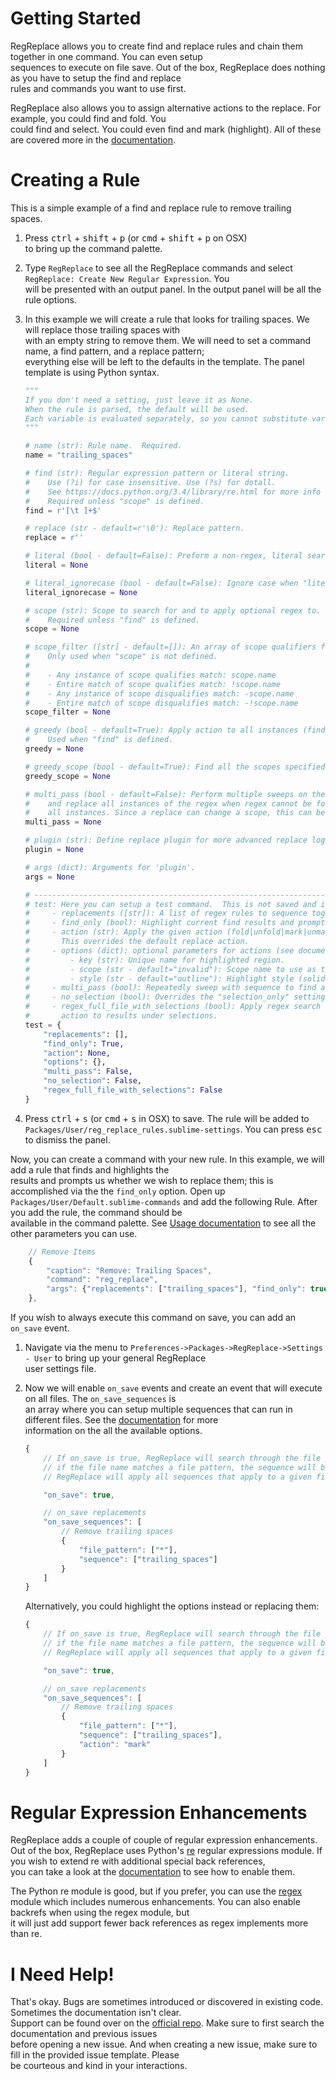 # Getting Started

RegReplace allows you to create find and replace rules and chain them together in one command. You can even setup  
sequences to execute on file save.  Out of the box, RegReplace does nothing as you have to setup the find and replace  
rules and commands you want to use first.

RegReplace also allows you to assign alternative actions to the replace.  For example, you could find and fold.  You  
could find and select.  You could even find and mark (highlight).  All of these are covered more in the [documentation](http://facelessuser.github.io/RegReplace/usage/#override-actions).

# Creating a Rule

This is a simple example of a find and replace rule to remove trailing spaces.

1. Press <kbd>ctrl</kbd> + <kbd>shift</kbd> + <kbd>p</kbd> (or <kbd>cmd</kbd> + <kbd>shift</kbd> + <kbd>p</kbd> on OSX)  
to bring up the command palette.

2. Type `RegReplace` to see all the RegReplace commands and select `RegReplace: Create New Regular Expression`.  You  
will be presented with an output panel.  In the output panel will be all the rule options.

3. In this example we will create a rule that looks for trailing spaces.  We will replace those trailing spaces with  
with an empty string to remove them.  We will need to set a command name, a find pattern, and a replace pattern;  
everything else will be left to the defaults in the template.  The panel template is using Python syntax.

    ```python
    """
    If you don't need a setting, just leave it as None.
    When the rule is parsed, the default will be used.
    Each variable is evaluated separately, so you cannot substitute variables in other variables.
    """

    # name (str): Rule name.  Required.
    name = "trailing_spaces"

    # find (str): Regular expression pattern or literal string.
    #    Use (?i) for case insensitive. Use (?s) for dotall.
    #    See https://docs.python.org/3.4/library/re.html for more info on regex flags.
    #    Required unless "scope" is defined.
    find = r'[\t ]+$'

    # replace (str - default=r'\0'): Replace pattern.
    replace = r''

    # literal (bool - default=False): Preform a non-regex, literal search and replace.
    literal = None

    # literal_ignorecase (bool - default=False): Ignore case when "literal" is true.
    literal_ignorecase = None

    # scope (str): Scope to search for and to apply optional regex to.
    #    Required unless "find" is defined.
    scope = None

    # scope_filter ([str] - default=[]): An array of scope qualifiers for the match.
    #    Only used when "scope" is not defined.
    #
    #    - Any instance of scope qualifies match: scope.name
    #    - Entire match of scope qualifies match: !scope.name
    #    - Any instance of scope disqualifies match: -scope.name
    #    - Entire match of scope disqualifies match: -!scope.name
    scope_filter = None

    # greedy (bool - default=True): Apply action to all instances (find all).
    #    Used when "find" is defined.
    greedy = None

    # greedy_scope (bool - default=True): Find all the scopes specified by "scope."
    greedy_scope = None

    # multi_pass (bool - default=False): Perform multiple sweeps on the scope region to find
    #    and replace all instances of the regex when regex cannot be formatted to find
    #    all instances. Since a replace can change a scope, this can be useful.
    multi_pass = None

    # plugin (str): Define replace plugin for more advanced replace logic.
    plugin = None

    # args (dict): Arguments for 'plugin'.
    args = None

    # ----------------------------------------------------------------------------------------
    # test: Here you can setup a test command.  This is not saved and is just used for this session.
    #     - replacements ([str]): A list of regex rules to sequence together.
    #     - find_only (bool): Highlight current find results and prompt for action.
    #     - action (str): Apply the given action (fold|unfold|mark|unmark|select).
    #       This overrides the default replace action.
    #     - options (dict): optional parameters for actions (see documentation for more info).
    #         - key (str): Unique name for highlighted region.
    #         - scope (str - default="invalid"): Scope name to use as teh color.
    #         - style (str - default="outline"): Highlight style (solid|underline|outline).
    #     - multi_pass (bool): Repeatedly sweep with sequence to find all instances.
    #     - no_selection (bool): Overrides the "selection_only" setting and forces no selections.
    #     - regex_full_file_with_selections (bool): Apply regex search to full file then apply
    #       action to results under selections.
    test = {
        "replacements": [],
        "find_only": True,
        "action": None,
        "options": {},
        "multi_pass": False,
        "no_selection": False,
        "regex_full_file_with_selections": False
    }
    ```

4. Press <kbd>ctrl</kbd> + <kbd>s</kbd> (or <kbd>cmd</kbd> + <kbd>s</kbd> in OSX) to save.  The rule will be added to  
`Packages/User/reg_replace_rules.sublime-settings`.  You can press <kbd>esc</kbd> to dismiss the panel.

Now, you can create a command with your new rule. In this example, we will add a rule that finds and highlights the  
results and prompts us whether we wish to replace them; this is accomplished via the the `find_only` option.  Open up  
`Packages/User/Default.sublime-commands` and add the following Rule. After you add the rule, the command should be  
available in the command palette.  See [Usage documentation](http://facelessuser.github.io/RegReplace/usage/) to see all the other parameters you can use.

```js
    // Remove Items
    {
        "caption": "Remove: Trailing Spaces",
        "command": "reg_replace",
        "args": {"replacements": ["trailing_spaces"], "find_only": true}
    },
```

If you wish to always execute this command on save, you can add an `on_save` event.

1. Navigate via the menu to `Preferences->Packages->RegReplace->Settings - User` to bring up your general RegReplace  
user settings file.

2. Now we will enable `on_save` events and create an event that will execute on all files. The `on_save_sequences` is  
an array where you can setup multiple sequences that can run in different files.  See the [documentation](http://facelessuser.github.io/RegReplace/usage/#apply-regular-expressions-right-before-file-save-event) for more  
information on the all the available options.

    ```js
    {
        // If on_save is true, RegReplace will search through the file patterns listed below right before a file is saved,
        // if the file name matches a file pattern, the sequence will be applied before the file is saved.
        // RegReplace will apply all sequences that apply to a given file in the order they appear below.

        "on_save": true,

        // on_save replacements
        "on_save_sequences": [
            // Remove trailing spaces
            {
                "file_pattern": ["*"],
                "sequence": ["trailing_spaces"]
            }
        ]
    }
    ```

    Alternatively, you could highlight the options instead or replacing them:

    ```js
    {
        // If on_save is true, RegReplace will search through the file patterns listed below right before a file is saved,
        // if the file name matches a file pattern, the sequence will be applied before the file is saved.
        // RegReplace will apply all sequences that apply to a given file in the order they appear below.

        "on_save": true,

        // on_save replacements
        "on_save_sequences": [
            // Remove trailing spaces
            {
                "file_pattern": ["*"],
                "sequence": ["trailing_spaces"],
                "action": "mark"
            }
        ]
    }
    ```

# Regular Expression Enhancements

RegReplace adds a couple of couple of regular expression enhancements. Out of the box, RegReplace uses Python's [re](https://docs.python.org/3.3/library/re.html) regular expressions module.  If you wish to extend re with additional special back references,  
you can take a look at the [documentation](http://facelessuser.github.io/RegReplace/usage/#extended-back-references) to see how to enable them.

The Python re module is good, but if you prefer, you can use the [regex](https://pypi.python.org/pypi/regex)  
module which includes numerous enhancements.  You can also enable backrefs when using the regex module, but  
it will just add support fewer back references as regex implements more than re.

# I Need Help!

That's okay.  Bugs are sometimes introduced or discovered in existing code.  Sometimes the documentation isn't clear.  
Support can be found over on the [official repo](https://github.com/facelessuser/RegReplace/issues).  Make sure to first search the documentation and previous issues  
before opening a new issue.  And when creating a new issue, make sure to fill in the provided issue template.  Please  
be courteous and kind in your interactions.
